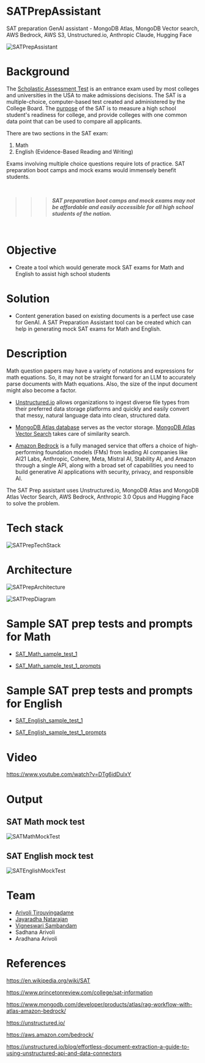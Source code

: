# SATPrepAssistant
SAT preparation GenAI assistant - MongoDB Atlas, MongoDB Vector search, AWS Bedrock, AWS S3, Unstructured.io, Anthropic Claude, Hugging Face

![SATPrepAssistant](https://github.com/datariders/SATPrepAssistant/blob/main/docs/SAT_Prep_Assistant_header.png "SATPrepAssistant")


# Background
The [Scholastic Assessment Test](https://en.wikipedia.org/wiki/SAT) is an entrance exam used by most colleges and universities in the USA to make admissions decisions. The SAT is a multiple-choice, computer-based test created and administered by the College Board. The [purpose](https://www.princetonreview.com/college/sat-information) of the SAT is to measure a high school student's readiness for college, and provide colleges with one common data point that can be used to compare all applicants.

There are two sections in the SAT exam:
1. Math
2. English (Evidence-Based Reading and Writing)

Exams involving multiple choice questions require lots of practice.  SAT preparation boot camps and mock exams would immensely benefit students.


<br>

>>> _**SAT preparation boot camps and mock exams may not be affordable and easily accessible for all high school students of the nation.**_

<br>


# Objective
- Create a tool which would generate mock SAT exams for Math and English to assist high school students  


# Solution
- Content generation based on existing documents is a perfect use case for GenAI.  A SAT Preparation Assistant tool can be created which can help in generating mock SAT exams for Math and English.

# Description

Math question papers may have a variety of notations and expressions for math equations.  So, it may not be straight forward for an LLM to accurately parse documents with Math equations.  Also, the size of the input document might also become a factor.

- [Unstructured.io](https://unstructured.io/) allows organizations to ingest diverse file types from their preferred data storage platforms and quickly and easily convert that messy, natural language data into clean, structured data.

- [MongoDB Atlas database](https://www.mongodb.com/cloud/atlas/efficiency?utm_source=google&utm_campaign=search_gs_pl_evergreen_atlas_core_retarget-brand_gic-null_amers-us-ca_ps-all_desktop_eng_lead&utm_term=mongodb%20atlas&utm_medium=cpc_paid_search&utm_ad=e&utm_ad_campaign_id=14291004479&adgroup=128837427307&cq_cmp=14291004479&gad_source=1&gclid=Cj0KCQjw4MSzBhC8ARIsAPFOuyWbmm3f7uhl5E_tvp2X4fWYpV6eVng2xsNpRd9XM-w6YWZSuACdCLUaAn-lEALw_wcB) serves as the vector storage.  [MongoDB Atlas Vector Search](https://www.mongodb.com/products/platform/atlas-vector-search) takes care of similarity search.

- [Amazon Bedrock](https://aws.amazon.com/bedrock/) is a fully managed service that offers a choice of high-performing foundation models (FMs) from leading AI companies like AI21 Labs, Anthropic, Cohere, Meta, Mistral AI, Stability AI, and Amazon through a single API, along with a broad set of capabilities you need to build generative AI applications with security, privacy, and responsible AI.

The SAT Prep assistant uses Unstructured.io, MongoDB Atlas and MongoDB Atlas Vector Search, AWS Bedrock, Anthropic 3.0 Opus and Hugging Face to solve the problem.


# Tech stack

![SATPrepTechStack](https://github.com/datariders/SATPrepAssistant/blob/main/docs/SAT_Prep_TechStack.png "SAT_Prep_TechStack")

# Architecture

![SATPrepArchitecture](https://github.com/datariders/SATPrepAssistant/blob/main/docs/SAT_Prep_Assistant_architecture.png "SATPrepArchitecture")

![SATPrepDiagram](https://github.com/datariders/SATPrepAssistant/blob/main/docs/SAT_Prep_Assistant_diagram.png "SATPrepDiagram")

# Sample SAT prep tests and prompts for Math

- [SAT_Math_sample_test_1](https://github.com/datariders/SATPrepAssistant/blob/main/docs/SAT_Math_sample_test_1.pdf)

- [SAT_Math_sample_test_1_prompts](https://github.com/datariders/SATPrepAssistant/blob/main/docs/SAT_Math_sample_test_1_prompts.txt)


# Sample SAT prep tests and prompts for English

- [SAT_English_sample_test_1](https://github.com/datariders/SATPrepAssistant/blob/main/docs/SAT_English_sample_test_1.pdf)

- [SAT_English_sample_test_1_prompts](https://github.com/datariders/SATPrepAssistant/blob/main/docs/SAT_English_sample_test_1_prompts.txt)



# Video
https://www.youtube.com/watch?v=DTg6idDulxY

# Output

## SAT Math mock test

![SATMathMockTest](https://github.com/datariders/SATPrepAssistant/blob/main/docs/SAT_Prep_Math_mock_test_1.png "SAT_Prep_Math_mock_test_1")

## SAT English mock test

![SATEnglishMockTest](https://github.com/datariders/SATPrepAssistant/blob/main/docs/SAT_Prep_English_mock_test_1.png "SAT_Prep_English_mock_test_1")



# Team
- [Arivoli Tirouvingadame](https://www.linkedin.com/in/arivolit/)
- [Jayaradha Natarajan](https://www.linkedin.com/in/jayaradhaa/)
- [Vigneswari Sambandam](https://www.linkedin.com/in/viggy-sambandam/)
- Sadhana Arivoli
- Aradhana Arivoli


# References
https://en.wikipedia.org/wiki/SAT

https://www.princetonreview.com/college/sat-information

https://www.mongodb.com/developer/products/atlas/rag-workflow-with-atlas-amazon-bedrock/

https://unstructured.io/

https://aws.amazon.com/bedrock/

https://unstructured.io/blog/effortless-document-extraction-a-guide-to-using-unstructured-api-and-data-connectors

